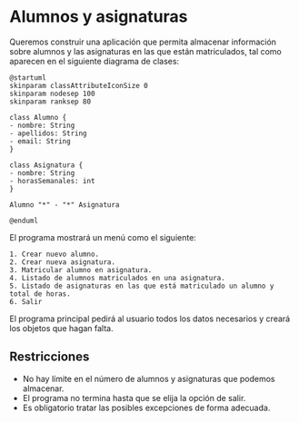 # Alumnos y asignaturas

Queremos construir una aplicación que permita almacenar información sobre alumnos y las asignaturas en las que están
matriculados, tal como aparecen en el siguiente diagrama de clases:

```plantuml
@startuml
skinparam classAttributeIconSize 0
skinparam nodesep 100
skinparam ranksep 80

class Alumno {
- nombre: String
- apellidos: String
- email: String
}

class Asignatura {
- nombre: String
- horasSemanales: int
}

Alumno "*" - "*" Asignatura

@enduml
```

El programa mostrará un menú como el siguiente:

```plaintext
1. Crear nuevo alumno.
2. Crear nueva asignatura.
3. Matricular alumno en asignatura.
4. Listado de alumnos matriculados en una asignatura.
5. Listado de asignaturas en las que está matriculado un alumno y total de horas.
6. Salir
```

El programa principal pedirá al usuario todos los datos necesarios y creará los objetos que hagan falta.

## Restricciones

- No hay límite en el número de alumnos y asignaturas que podemos almacenar.
- El programa no termina hasta que se elija la opción de salir.
- Es obligatorio tratar las posibles excepciones de forma adecuada.

